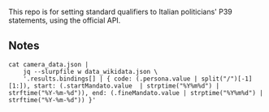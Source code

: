 This repo is for setting standard qualifiers to Italian politicians' P39 statements, using the official API.


## Notes
```
cat camera_data.json | 
    jq --slurpfile w data_wikidata.json \
    '.results.bindings[] | { code: (.persona.value | split("/")[-1][1:]), start: (.startMandato.value  | strptime("%Y%m%d") | strftime("%Y-%m-%d")), end: (.fineMandato.value | strptime("%Y%m%d") | strftime("%Y-%m-%d")) }'
```